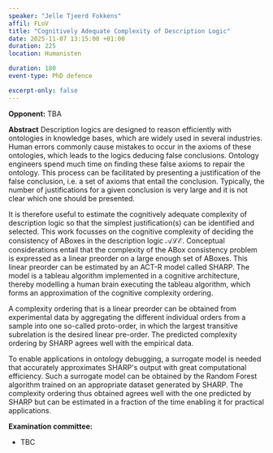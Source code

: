 ```yaml
---
speaker: "Jelle Tjeerd Fokkens"
affil: FLoV
title: "Cognitively Adequate Complexity of Description Logic"
date: 2025-11-07 13:15:00 +01:00
duration: 225
location: Humanisten

duration: 180
event-type: PhD defence

excerpt-only: false
---
```

__Opponent:__ TBA

**Abstract** Description logics are designed to reason efficiently with ontologies in knowledge bases, which are widely used in several industries.
Human errors commonly cause mistakes to occur in the axioms of these ontologies, which leads to the logics deducing false conclusions.
Ontology engineers spend much time on finding these false axioms to repair the ontology.
This process can be facilitated by presenting a justification of the false conclusion, i.e. a set of axioms that entail the conclusion.
Typically, the number of justifications for a given conclusion is very large and it is not clear which one should be presented.

<!--more-->

It is therefore useful to estimate the cognitively adequate complexity of description logic so that the simplest justification(s) can be identified and selected.
This work focusses on the cognitive complexity of deciding the consistency of ABoxes in the description logic $\mathcal{ALE}$.
Conceptual considerations entail that the complexity of the ABox consistency problem is expressed as a linear preorder on a large enough set of ABoxes.
This linear preorder can be estimated by an ACT-R model called SHARP.
The model is a tableau algorithm implemented in a cognitive architecture, thereby modelling a human brain executing the tableau algorithm, which forms an approximation of the cognitive complexity ordering.

A complexity ordering that is a linear preorder can be obtained from experimental data by aggregating the different individual orders from a sample into one so-called proto-order, in which the largest transitive subrelation is the desired linear pre-order.
The predicted complexity ordering by SHARP agrees well with the empirical data.

To enable applications in ontology debugging, a surrogate model is needed that accurately approximates SHARP's output with great computational efficiency.
Such a surrogate model can be obtained by the Random Forest algorithm trained on an appropriate dataset generated by SHARP.
The complexity ordering thus obtained agrees well with the one predicted by SHARP but can be estimated in a fraction of the time enabling it for practical applications.

**Examination committee:**
- TBC
